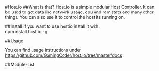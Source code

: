 #Host.io
##What is that?
Host.io is a simple modular Host Controller. It can be used to get data like network usage, cpu and ram stats and many other things. You can also use it to control the host its running on.

##Install
If you want to use hostio install it with:  
	npm install host.io -g

##Usage

You can find usage instructions under https://github.com/GamingCoder/host.io/tree/master/docs

##Module-List
